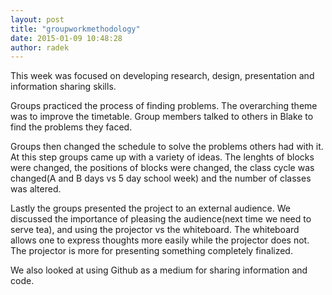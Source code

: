 ```yaml
---
layout: post
title: "groupworkmethodology"
date: 2015-01-09 10:48:28
author: radek
---
```


This week was focused on developing research, design, presentation and information sharing skills. 

Groups practiced the process of finding problems. The overarching theme was to improve the timetable. Group members talked to others in Blake to find the problems they faced. 

Groups then changed the schedule to solve the problems others had with it. At this step groups came up with a variety of ideas. The lenghts of blocks were changed, the positions of blocks were changed, the class cycle was changed(A and B days vs 5 day school week) and the number of classes was altered. 

Lastly the groups presented the project to an external audience. We discussed the importance of pleasing the audience(next time we need to serve tea), and using the projector vs the whiteboard. The whiteboard allows one to express thoughts more easily while the projector does not. The projector is more for presenting something completely finalized. 

We also looked at using Github as a medium for sharing information and code. 

